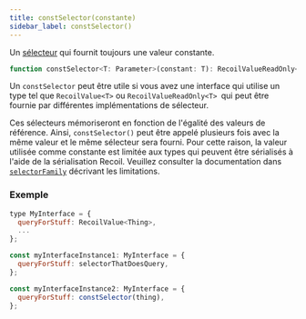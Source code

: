 ```yaml
---
title: constSelector(constante)
sidebar_label: constSelector()
---
```


Un [sélecteur](/docs/api-reference/core/selector) qui fournit toujours une valeur constante.

```jsx
function constSelector<T: Parameter>(constant: T): RecoilValueReadOnly<T>
```

Un `constSelector` peut être utile si vous avez une interface qui utilise un type tel que `RecoilValue<T>` ou `RecoilValueReadOnly<T> `qui peut être fournie par différentes implémentations de sélecteur.

Ces sélecteurs mémoriseront en fonction de l'égalité des valeurs de référence. Ainsi, `constSelector()` peut être appelé plusieurs fois avec la même valeur et le même sélecteur sera fourni. Pour cette raison, la valeur utilisée comme constante est limitée aux types qui peuvent être sérialisés à l'aide de la sérialisation Recoil. Veuillez consulter la documentation dans [`selectorFamily`](/docs/api-reference/utils/selectorFamily) décrivant les limitations.

### Exemple

```jsx
type MyInterface = {
  queryForStuff: RecoilValue<Thing>,
  ...
};

const myInterfaceInstance1: MyInterface = {
  queryForStuff: selectorThatDoesQuery,
};

const myInterfaceInstance2: MyInterface = {
  queryForStuff: constSelector(thing),
};
```
